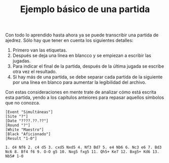 ﻿---
title: Ejemplo básico de una partida
---

Con todo lo aprendido hasta ahora ya se puede transcribir una partida de ajedrez. Sólo hay que tener en cuenta los siguientes detalles:

1. Primero van las etiquetas.
1. Después se deja una línea en blancco y se empiezan a escribir las jugadas.
1. Para indicar el final de la partida, después de la última jugada se escribe otra vez el resultado.
1. Si hay más de una partida, se debe separar cada partida de la siguiente por una línea en blanco para aumentar la legibilidad del archivo.


Con estas consideraciones en mente trate de analizar cómo está escrita esta partida, yendo a los capítulos anteiores para repasar aquellos símbolos que no conozca.

```
[Event "Simultáneas"]
[Site "?"]
[Date "????.??.??"]
[Round "?"]
[White "Maestro"]
[Black "Aficionado"]
[Result "1-0"]

1. d4 Nf6 2. c4 d5 3. cxd5 Nxd5 4. Nf3 Bd7 5. e4 Nb6 6. Nc3 e6 7. Bd3 Nc6 8. Bf4 f6 9. O-O g5 10. Nxg5 fxg5 11. Qh5+ Ke7 12. Bxg5+ Kd6 13. Nb5# 1-0
```